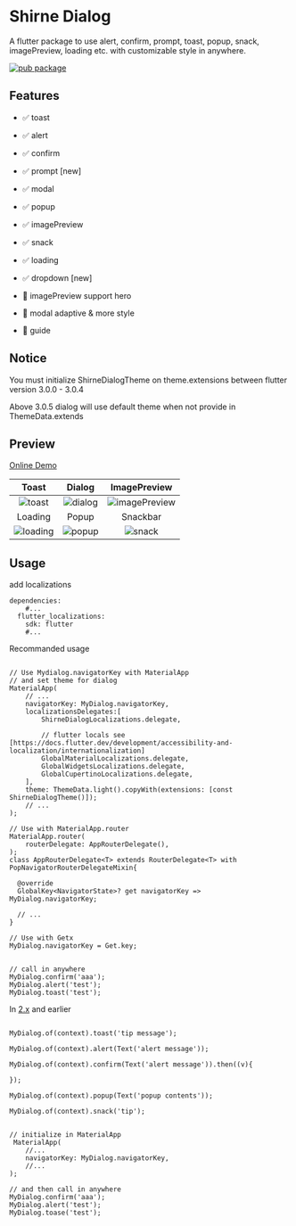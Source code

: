 # Shirne Dialog

A flutter package to use alert, confirm, prompt, toast, popup, snack, imagePreview, loading etc. with customizable style in anywhere.

<a href="https://pub.dev/packages/shirne_dialog">
    <img src="https://img.shields.io/pub/v/shirne_dialog.svg" alt="pub package" />
</a>

## Features

- ✅ toast
- ✅ alert
- ✅ confirm
- ✅ prompt [new]
- ✅ modal
- ✅ popup
- ✅ imagePreview
- ✅ snack
- ✅ loading
- ✅ dropdown [new]


- 🚧 imagePreview support hero
- 🚧 modal adaptive & more style
- 🚧 guide

## Notice

You must initialize ShirneDialogTheme on theme.extensions between flutter version 3.0.0 - 3.0.4

Above 3.0.5 dialog will use default theme when not provide in ThemeData.extends

## Preview

[Online Demo](https://shirne.github.io/dialog/)

|Toast|Dialog|ImagePreview|
|:-:|:-:|:-:|
|![toast](preview/toast.gif)|![dialog](preview/dialog.gif)|![imagePreview](preview/preview.gif)|
|Loading|Popup|Snackbar|
|![loading](preview/loading.gif)|![popup](preview/popup.gif)|![snack](preview/snack.gif)|


## Usage

add localizations

```
dependencies:
    #...
  flutter_localizations:
    sdk: flutter
    #...
```

Recommanded usage
```

// Use Mydialog.navigatorKey with MaterialApp
// and set theme for dialog
MaterialApp(
    // ...
    navigatorKey: MyDialog.navigatorKey,
    localizationsDelegates:[
        ShirneDialogLocalizations.delegate,

        // flutter locals see [https://docs.flutter.dev/development/accessibility-and-localization/internationalization]
        GlobalMaterialLocalizations.delegate,
        GlobalWidgetsLocalizations.delegate,
        GlobalCupertinoLocalizations.delegate,
    ],
    theme: ThemeData.light().copyWith(extensions: [const ShirneDialogTheme()]);
    // ...
);

// Use with MaterialApp.router
MaterialApp.router(
    routerDelegate: AppRouterDelegate(),
);
class AppRouterDelegate<T> extends RouterDelegate<T> with PopNavigatorRouterDelegateMixin{
  
  @override
  GlobalKey<NavigatorState>? get navigatorKey => MyDialog.navigatorKey;

  // ...
}

// Use with Getx
MyDialog.navigatorKey = Get.key;
 

// call in anywhere
MyDialog.confirm('aaa');
MyDialog.alert('test');
MyDialog.toast('test');
```

In [2.x](https://pub.dev/packages/shirne_dialog2) and earlier
```

MyDialog.of(context).toast('tip message');

MyDialog.of(context).alert(Text('alert message'));

MyDialog.of(context).confirm(Text('alert message')).then((v){

});

MyDialog.of(context).popup(Text('popup contents'));

MyDialog.of(context).snack('tip');


// initialize in MaterialApp
 MaterialApp(
    //...
    navigatorKey: MyDialog.navigatorKey,
    //...
);

// and then call in anywhere
MyDialog.confirm('aaa');
MyDialog.alert('test');
MyDialog.toase('test');
```
